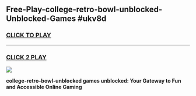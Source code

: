 
## Free-Play-college-retro-bowl-unblocked-Unblocked-Games #ukv8d
<h3>
<a href="https://news.freeplayer.one?title=college-retro-bowl-unblocked&ref=8M">CLICK TO PLAY</a></h3>
<hr>

<h3>
<a href="https://news.freeplayer.one?title=college-retro-bowl-unblocked&ref=8M">CLICK 2 PLAY</a>
  
</h3>

<a href="https://news.freeplayer.one?title=college-retro-bowl-unblocked&ref=8M"><img src="https://clearcache.store/games.png"></a>


**college-retro-bowl-unblocked games unblocked: Your Gateway to Fun and Accessible Online Gaming**
